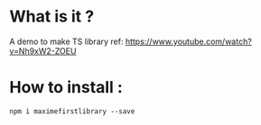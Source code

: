 # What is it ?
A demo to make TS library
ref: https://www.youtube.com/watch?v=Nh9xW2-ZOEU

# How to install :
`npm i maximefirstlibrary --save`

